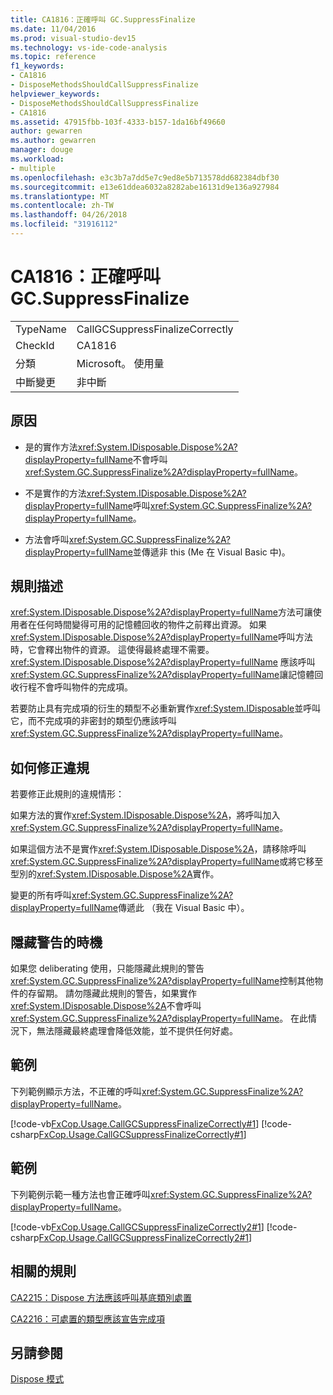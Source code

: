 ```yaml
---
title: CA1816：正確呼叫 GC.SuppressFinalize
ms.date: 11/04/2016
ms.prod: visual-studio-dev15
ms.technology: vs-ide-code-analysis
ms.topic: reference
f1_keywords:
- CA1816
- DisposeMethodsShouldCallSuppressFinalize
helpviewer_keywords:
- DisposeMethodsShouldCallSuppressFinalize
- CA1816
ms.assetid: 47915fbb-103f-4333-b157-1da16bf49660
author: gewarren
ms.author: gewarren
manager: douge
ms.workload:
- multiple
ms.openlocfilehash: e3c3b7a7dd5e7c9ed8e5b713578dd682384dbf30
ms.sourcegitcommit: e13e61ddea6032a8282abe16131d9e136a927984
ms.translationtype: MT
ms.contentlocale: zh-TW
ms.lasthandoff: 04/26/2018
ms.locfileid: "31916112"
---
```

# <a name="ca1816-call-gcsuppressfinalize-correctly"></a>CA1816：正確呼叫 GC.SuppressFinalize
|||
|-|-|
|TypeName|CallGCSuppressFinalizeCorrectly|
|CheckId|CA1816|
|分類|Microsoft。 使用量|
|中斷變更|非中斷|

## <a name="cause"></a>原因

-   是的實作方法<xref:System.IDisposable.Dispose%2A?displayProperty=fullName>不會呼叫<xref:System.GC.SuppressFinalize%2A?displayProperty=fullName>。

-   不是實作的方法<xref:System.IDisposable.Dispose%2A?displayProperty=fullName>呼叫<xref:System.GC.SuppressFinalize%2A?displayProperty=fullName>。

-   方法會呼叫<xref:System.GC.SuppressFinalize%2A?displayProperty=fullName>並傳遞非 this (Me 在 Visual Basic 中)。

## <a name="rule-description"></a>規則描述
 <xref:System.IDisposable.Dispose%2A?displayProperty=fullName>方法可讓使用者在任何時間變得可用的記憶體回收的物件之前釋出資源。 如果<xref:System.IDisposable.Dispose%2A?displayProperty=fullName>呼叫方法時，它會釋出物件的資源。 這使得最終處理不需要。 <xref:System.IDisposable.Dispose%2A?displayProperty=fullName> 應該呼叫<xref:System.GC.SuppressFinalize%2A?displayProperty=fullName>讓記憶體回收行程不會呼叫物件的完成項。

 若要防止具有完成項的衍生的類型不必重新實作<xref:System.IDisposable>並呼叫它，而不完成項的非密封的類型仍應該呼叫<xref:System.GC.SuppressFinalize%2A?displayProperty=fullName>。

## <a name="how-to-fix-violations"></a>如何修正違規
 若要修正此規則的違規情形：

 如果方法的實作<xref:System.IDisposable.Dispose%2A>，將呼叫加入<xref:System.GC.SuppressFinalize%2A?displayProperty=fullName>。

 如果這個方法不是實作<xref:System.IDisposable.Dispose%2A>，請移除呼叫<xref:System.GC.SuppressFinalize%2A?displayProperty=fullName>或將它移至型別的<xref:System.IDisposable.Dispose%2A>實作。

 變更的所有呼叫<xref:System.GC.SuppressFinalize%2A?displayProperty=fullName>傳遞此 （我在 Visual Basic 中）。

## <a name="when-to-suppress-warnings"></a>隱藏警告的時機
 如果您 deliberating 使用，只能隱藏此規則的警告<xref:System.GC.SuppressFinalize%2A?displayProperty=fullName>控制其他物件的存留期。 請勿隱藏此規則的警告，如果實作<xref:System.IDisposable.Dispose%2A>不會呼叫<xref:System.GC.SuppressFinalize%2A?displayProperty=fullName>。 在此情況下，無法隱藏最終處理會降低效能，並不提供任何好處。

## <a name="example"></a>範例
 下列範例顯示方法，不正確的呼叫<xref:System.GC.SuppressFinalize%2A?displayProperty=fullName>。

 [!code-vb[FxCop.Usage.CallGCSuppressFinalizeCorrectly#1](../code-quality/codesnippet/VisualBasic/ca1816-call-gc-suppressfinalize-correctly_1.vb)]
 [!code-csharp[FxCop.Usage.CallGCSuppressFinalizeCorrectly#1](../code-quality/codesnippet/CSharp/ca1816-call-gc-suppressfinalize-correctly_1.cs)]

## <a name="example"></a>範例
 下列範例示範一種方法也會正確呼叫<xref:System.GC.SuppressFinalize%2A?displayProperty=fullName>。

 [!code-vb[FxCop.Usage.CallGCSuppressFinalizeCorrectly2#1](../code-quality/codesnippet/VisualBasic/ca1816-call-gc-suppressfinalize-correctly_2.vb)]
 [!code-csharp[FxCop.Usage.CallGCSuppressFinalizeCorrectly2#1](../code-quality/codesnippet/CSharp/ca1816-call-gc-suppressfinalize-correctly_2.cs)]

## <a name="related-rules"></a>相關的規則
 [CA2215：Dispose 方法應該呼叫基底類別處置](../code-quality/ca2215-dispose-methods-should-call-base-class-dispose.md)

 [CA2216：可處置的類型應該宣告完成項](../code-quality/ca2216-disposable-types-should-declare-finalizer.md)

## <a name="see-also"></a>另請參閱
 [Dispose 模式](/dotnet/standard/design-guidelines/dispose-pattern)